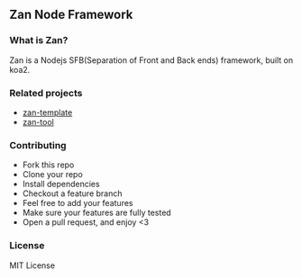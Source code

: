 ## Zan Node Framework

### What is Zan?

Zan is a Nodejs SFB(Separation of Front and Back ends) framework, built on koa2.

### Related projects


* [zan-template](https://github.com/youzan/zan-template)
* [zan-tool](https://github.com/youzan/zan-tool)

### Contributing

* Fork this repo
* Clone your repo
* Install dependencies
* Checkout a feature branch
* Feel free to add your features
* Make sure your features are fully tested
* Open a pull request, and enjoy <3

### License

MIT License
